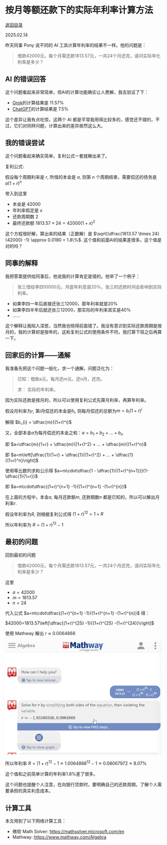 # 按月等额还款下的实际年利率计算方法

[返回目录](index.md)

2025.02.14

昨天同事 Pony 说不同的 AI 工具计算年利率的结果不一样。他的问题是：

> 借款42000元，每个月需还款1813.57元，一共24个月还完，请问实际年化利率是多少？

## AI 的错误回答

这个问题看起来非常简单，但AI的计算功能确实让人费解，我去验证了下：

* [Grok](https://x.com/i/grok/share/cLoX0txeuug8ZAkbLCwvBYm4l)的计算结果是 11.57%
* [ChatGPT](https://chatgpt.com/share/67ae7e05-8620-8004-9ffc-990869226ad7)的计算结果是 7.5%

这个差异让我有点吃惊，这两个 AI 都是平常我用得比较多的，感觉还不错的，不过，它们对同样问题，计算出来的差异居然这么大。

## 我的错误尝试

这个问题看起来确实简单，复利公式一套就解出来了。

复利公式: 

假设每个周期利率是 $r$, 所借的本金是 $a$, 则第 $n$ 个周期结束，需要偿还的债务是 $a(1+r)^n$

带入到这里

- 本金是 $42000$
- 年利率假定是 $x$
- 还款周期数 $2$
- 最终还款额 $1813.57 \times 24 = 42000(1+x)^2$

这个方程很好解，算出来的结果（正数解）是 $\sqrt{\dfrac{1813.57 \times 24}{42000} -1} \approx 0.0180 = 1.8\%$. 这个值和前面AI的结果差很多。这个值是对的吗？

## 同事的解释

我把答案提供给同事后，他说我的计算肯定是错的。他举了一个例子：

> 张三借给李四10000元，月底年利息是20%，张三的还款时间会影响到实际利率。

- 如果李四一年后直接还张三12000，那年利率就是20%
- 如果李四半年后就还张三12000，那实际的年利率其实是40%
- ……

这个解释让我陷入深思，当然我也晓得前面错了。我没有意识到实际还款周期是按月的，我的计算却是按年的，这和复利公式的使用条件不符。我打算下班之后再算一下。

## 回家后的计算——通解

我准备先把这个问题一般化，求一个通解。问题泛化为：

> 已知：借款a元，每月还m元，还n月，还完。
> 
> 求： 实际的年利率。

因为实际还款是按月的，所以可以使用复利公式先算月利率，再算年利率。

假设月利率为$r$, 第$i$月偿还的本金是$b_i$, 则每月偿还的总额为$m=b_{i}(1+r)^i$

解得 $b_{i} = \dfrac{m}{(1+r)^i}$

又，全部本金$a$为每月偿还的本金之和：$a=b_{1}+b_{2}+...+b_{n}$

即 $a=\dfrac{m}{1+r} + \dfrac{m}{(1+r)^2} + ... + \dfrac{m}{(1+r)^n}$

即 $a=m\left[\dfrac{1}{1+r} + \dfrac{1}{(1+r)^2} + ... + \dfrac{1}{(1+r)^n}\right]$

使用等比数列求和公示得 $a=m\cdot\dfrac{1 - \dfrac{1}{(1+r)^{n+1}}}{1-\dfrac{1}{1+r}}$

即 $a=m\cdot\dfrac{(1+r)^{n+1} -1}{(1+r)^{n+1} -(1+r)^{n}}$

在上面的方程中，本金$a$, 每月还款额$m$, 还款期数$n$ 都是已知的，所以可以解出月利率$r$.

假设年利率为$R$, 则根据复利公式得 $(1+r)^{12} = 1 + R$

所以年利率为 $R = (1+r)^{12} - 1$

## 最初的问题

回到最初的问题

> 借款42000元，每个月需还款1813.57元，一共24个月还完，请问实际年化利率是多少？

这里

- $a=42000$
- $m=1813.57$
- $n=24$

代入公式 $a=m\cdot\dfrac{(1+r)^{n+1} -1}{(1+r)^{n+1} -(1+r)^{n}}$ 得：

$42000=1813.57\left[\dfrac{(1+r)^{25} -1}{(1+r)^{25} -(1+r)^{24}}\right]$

使用 Mathway 解出 $r \approx 0.0064868$

![](images/D5qTXYs7o2.png)

所以年利率  $R = (1+r)^{12} - 1 \approx {1.0064868}^{12} - 1 \approx 0.08067972 \approx 8.07\%$

这个值和之前简单计算的年利率1.8%差了很多。

这个问题也提醒个人注意，在向银行贷款时，要明确自己的还款周期，了解个人需要承担的真实利息成本。

## 计算工具

本文用到了以下网络计算工具：

- 微软 Math Solver: <https://mathsolver.microsoft.com/en>
- Mathway: <https://www.mathway.com/Algebra>

<script>
MathJax = {
  tex: {
    inlineMath: [['$', '$'], ['\\(', '\\)']]
  }
};
</script>
<script id="MathJax-script" async
  src="https://cdn.jsdelivr.net/npm/mathjax@3/es5/tex-chtml.js">
</script>
